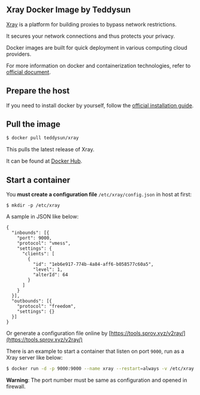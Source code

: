 ## Xray Docker Image by Teddysun

[Xray][1] is a platform for building proxies to bypass network restrictions.

It secures your network connections and thus protects your privacy.

Docker images are built for quick deployment in various computing cloud providers.

For more information on docker and containerization technologies, refer to [official document][2].

## Prepare the host

If you need to install docker by yourself, follow the [official installation guide][3].

## Pull the image

```bash
$ docker pull teddysun/xray
```

This pulls the latest release of Xray.

It can be found at [Docker Hub][4].

## Start a container

You **must create a configuration file**  `/etc/xray/config.json` in host at first:

```
$ mkdir -p /etc/xray
```

A sample in JSON like below:

```
{
  "inbounds": [{
    "port": 9000,
    "protocol": "vmess",
    "settings": {
      "clients": [
        {
          "id": "1eb6e917-774b-4a84-aff6-b058577c60a5",
          "level": 1,
          "alterId": 64
        }
      ]
    }
  }],
  "outbounds": [{
    "protocol": "freedom",
    "settings": {}
  }]
}
```

Or generate a configuration file online by [https://tools.sprov.xyz/v2ray/](https://tools.sprov.xyz/v2ray/)

There is an example to start a container that listen on port `9000`, run as a Xray server like below:

```bash
$ docker run -d -p 9000:9000 --name xray --restart=always -v /etc/xray:/etc/xray teddysun/xray
```

**Warning**: The port number must be same as configuration and opened in firewall.

[1]: https://github.com/XTLS/Xray-core
[2]: https://docs.docker.com/
[3]: https://docs.docker.com/install/
[4]: https://hub.docker.com/r/teddysun/xray/
